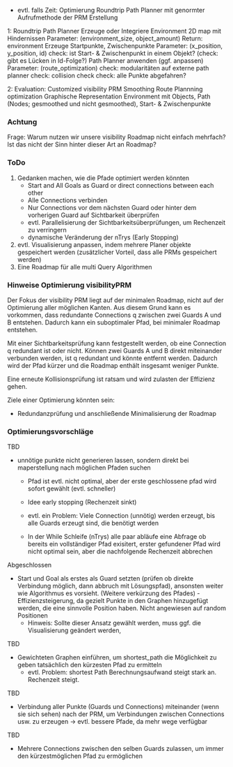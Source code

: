 


- evtl. falls Zeit: Optimierung Roundtrip Path Planner mit genormter Aufrufmethode der PRM Erstellung


















1: Roundtrip Path Planner
Erzeuge oder Integriere Environment 
    2D map mit Hindernissen
    Parameter: (environment_size, object_amount)
    Return: environment
Erzeuge Startpunkte, Zwischenpunkte
    Parameter: (x_position, y_position, id)
        check: ist Start- & Zwischenpunkt in einem Objekt?
        (check: gibt es Lücken in Id-Folge?)
Path Planner anwenden (ggf. anpassen)
    Parameter: (route_optimization)
        check: modularitäten auf externe path planner
        check: collision check
        check: alle Punkte abgefahren?

2: Evaluation:
Customized visibility PRM
    Smoothing
    Route Plannning optimization
Graphische Representation
    Environment mit Objects, Path (Nodes; gesmoothed und nicht gesmoothed), Start- & Zwischenpunkte



### Achtung

Frage: Warum nutzen wir unsere visibility Roadmap nicht einfach mehrfach? Ist das nicht der Sinn hinter dieser Art an Roadmap?




### ToDo

1. Gedanken machen, wie die Pfade optimiert werden könnten
    - Start and All Goals as Guard or direct connections between each other
    - Alle Connections verbinden
    - Nur Connections vor dem nächsten Guard oder hinter dem vorherigen Guard auf Sichtbarkeit überprüfen
    - evtl. Parallelisierung der Sichtbarkeitsüberprüfungen, um Rechenzeit zu verringern
    - dynamische Veränderung der nTrys (Early Stopping)
2. evtl. Visualisierung anpassen, indem mehrere Planer objekte gespeichert werden (zusätzlicher Vorteil,
    dass alle PRMs gespeichert werden)
3. Eine Roadmap für alle multi Query Algorithmen


### Hinweise Optimierung visibilityPRM

Der Fokus der visibility PRM liegt auf der minimalen Roadmap, nicht auf der Optimierung aller möglichen Kanten.
Aus diesem Grund kann es vorkommen, dass redundante Connections q zwischen zwei Guards A und B entstehen. Dadurch
kann ein suboptimaler Pfad, bei minimaler Roadmap entstehen.

Mit einer Sichtbarkeitsprüfung kann festgestellt werden, ob eine Connection q redundant ist oder nicht. Können zwei
Guards A und B direkt miteinander verbunden werden, ist q redundant und könnte entfernt werden. Dadurch wird der Pfad kürzer und die Roadmap enthält insgesamt weniger Punkte.

Eine erneute Kollisionsprüfung ist ratsam und wird zulasten der Effizienz gehen.


Ziele einer Optimierung könnten sein:
- Redundanzprüfung und anschließende Minimalisierung der Roadmap




### Optimierungsvorschläge

TBD
- unnötige punkte nicht generieren lassen, sondern direkt bei maperstellung nach möglichen Pfaden suchen
    - Pfad ist evtl. nicht optimal, aber der erste geschlossene pfad wird sofort gewählt (evtl. schneller)
    - Idee early stopping (Rechenzeit sinkt)

    - evtl. ein Problem: Viele Connection (unnötig) werden erzeugt, bis alle Guards erzeugt sind, die benötigt werden
    - In der While Schleife (nTrys) alle paar abläufe eine Abfrage ob bereits ein vollständiger Pfad exisitert, erster gefundener Pfad wird nicht optimal sein, aber die nachfolgende Rechenzeit abbrechen

Abgeschlossen
- Start und Goal als erstes als Guard setzten (prüfen ob direkte Verbindung möglich, dann abbruch mit Lösungspfad), ansonsten weiter wie Algorithmus es vorsieht. (Weitere verkürzung des Pfades) - Effizienzsteigerung, da gezielt
Punkte in den Graphen hinzugefügt werden, die eine sinnvolle Position haben. Nicht angewiesen auf random Positionen
    - Hinweis: Sollte dieser Ansatz gewählt werden, muss ggf. die Visualisierung geändert werden,

TBD
- Gewichteten Graphen einführen, um shortest_path die Möglichkeit zu geben tatsächlich den kürzesten Pfad zu ermitteln
    - evtl. Problem: shortest Path Berechnungsaufwand steigt stark an. Rechenzeit steigt.

TBD
- Verbindung aller Punkte (Guards und Connections) miteinander (wenn sie sich sehen) nach der PRM, um Verbindungen zwischen Connections usw. zu erzeugen -> evtl. bessere Pfade, da mehr wege verfügbar

TBD
- Mehrere Connections zwischen den selben Guards zulassen, um immer den kürzestmöglichen Pfad zu ermöglichen